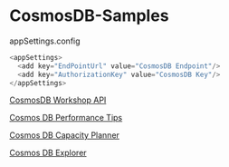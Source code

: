 # CosmosDB-Samples

appSettings.config

```C#
<appSettings>
  <add key="EndPointUrl" value="CosmosDB Endpoint"/>
  <add key="AuthorizationKey" value="CosmosDB Key"/>
</appSettings>
```

[CosmosDB Workshop API](https://cosmosdbworkshop.azurewebsites.net)

[Cosmos DB Performance Tips](https://docs.microsoft.com/en-us/azure/cosmos-db/performance-tips)

[Cosmos DB Capacity Planner](https://www.documentdb.com/capacityplanner)

[Cosmos DB Explorer](https://github.com/sachabruttin/CosmosDbExplorer)